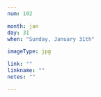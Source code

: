 ```yaml
---
num: 102

month: jan
day: 31
when: "Sunday, January 31th"

imageType: jpg

link: ""
linkname: ""
notes: ""

---
```


